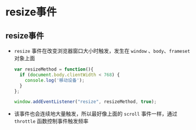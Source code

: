 # resize事件

## resize事件

  - `resize` 事件在改变浏览器窗口大小时触发，发生在 `window` 、`body`、`frameset` 对象上面

    ```javascript
    var resizeMethod = function(){
      if (document.body.clientWidth < 768) {
        console.log('移动设备');
      }
    };

    window.addEventListener("resize", resizeMethod, true);
    ```

  - 该事件也会连续地大量触发，所以最好像上面的 `scroll` 事件一样，通过 `throttle` 函数控制事件触发频率
